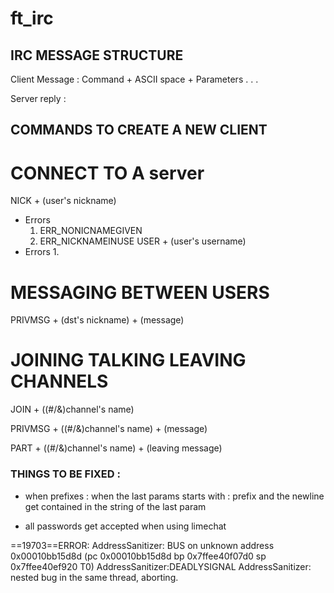 # ft_irc

## IRC MESSAGE STRUCTURE 

Client Message : Command + ASCII space + Parameters . . . 

Server reply   : 


## COMMANDS TO CREATE A NEW CLIENT

# CONNECT TO A server

NICK + (user's nickname) 
- Errors
    1. ERR_NONICNAMEGIVEN
    2. ERR_NICKNAMEINUSE
USER + (user's username)
- Errors
    1. 

# MESSAGING BETWEEN USERS

PRIVMSG + (dst's nickname) + (message)

# JOINING TALKING LEAVING CHANNELS

JOIN + ((#/&)channel's name)

PRIVMSG + ((#/&)channel's name) + (message)

PART + ((#/&)channel's name) + (leaving message)


### THINGS TO BE FIXED :

- when prefixes : when the last params starts with : prefix and the newline get contained in the string of the last param

- all passwords get accepted when using limechat







==19703==ERROR: AddressSanitizer: BUS on unknown address 0x00010bb15d8d (pc 0x00010bb15d8d bp 0x7ffee40f07d0 sp 0x7ffee40ef920 T0)
AddressSanitizer:DEADLYSIGNAL
AddressSanitizer: nested bug in the same thread, aborting.